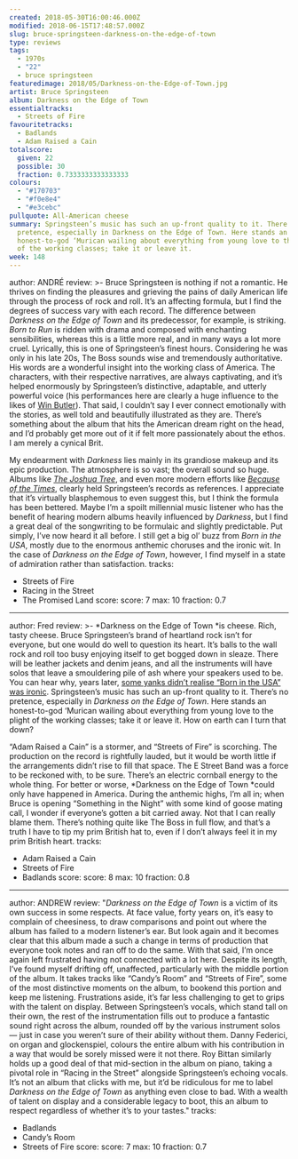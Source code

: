```yaml
---
created: 2018-05-30T16:00:46.000Z
modified: 2018-06-15T17:48:57.000Z
slug: bruce-springsteen-darkness-on-the-edge-of-town
type: reviews
tags:
  - 1970s
  - "22"
  - bruce springsteen
featuredimage: 2018/05/Darkness-on-the-Edge-of-Town.jpg
artist: Bruce Springsteen
album: Darkness on the Edge of Town
essentialtracks:
  - Streets of Fire
favouritetracks:
  - Badlands
  - Adam Raised a Cain
totalscore:
  given: 22
  possible: 30
  fraction: 0.7333333333333333
colours:
  - "#170703"
  - "#f0e8e4"
  - "#e3cebc"
pullquote: All-American cheese
summary: Springsteen’s music has such an up-front quality to it. There’s no
  pretence, especially in Darkness on the Edge of Town. Here stands an
  honest-to-god ‘Murican wailing about everything from young love to the plight
  of the working classes; take it or leave it.
week: 148
---
```

author: ANDRÉ
review: >-
  Bruce Springsteen is nothing if not a romantic. He thrives on finding the
  pleasures and grieving the pains of daily American life through the process of
  rock and roll. It’s an affecting formula, but I find the degrees of success
  vary with each record. The difference between *Darkness on the Edge of Town*
  and its predecessor, for example, is striking. *Born to Run* is ridden with
  drama and composed with enchanting sensibilities, whereas this is a little
  more real, and in many ways a lot more cruel. Lyrically, this is one of
  Springsteen’s finest hours. Considering he was only in his late 20s, The Boss
  sounds wise and tremendously authoritative. His words are a wonderful insight
  into the working class of America. The characters, with their respective
  narratives, are always captivating, and it’s helped enormously by
  Springsteen’s distinctive, adaptable, and utterly powerful voice (his
  performances here are clearly a huge influence to the likes of [Win
  Butler](<https://audioxide.com/reviews/arcade-fire-funeral/>)). That said, I
  couldn’t say I ever connect emotionally with the stories, as well told and
  beautifully illustrated as they are. There’s something about the album that
  hits the American dream right on the head, and I’d probably get more out of it
  if felt more passionately about the ethos. I am merely a cynical Brit.

  My endearment with *Darkness* lies mainly in its grandiose makeup and its epic production. The atmosphere is so vast; the overall sound so huge. Albums like [*The Joshua Tree*](<https://audioxide.com/reviews/u2-the-joshua-tree/>), and even more modern efforts like [*Because of the Times*](<https://audioxide.com/reviews/kings-of-leon-because-of-the-times/>), clearly held Springsteen’s records as references. I appreciate that it’s virtually blasphemous to even suggest this, but I think the formula has been bettered. Maybe I’m a spoilt millennial music listener who has the benefit of hearing modern albums heavily influenced by *Darkness*, but I find a great deal of the songwriting to be formulaic and slightly predictable. Put simply, I’ve now heard it all before. I still get a big ol’ buzz from *Born in the USA*, mostly due to the enormous anthemic choruses and the ironic wit. In the case of *Darkness on the Edge of Town*, however, I find myself in a state of admiration rather than satisfaction.
tracks:
  - Streets of Fire
  - ­­Racing in the Street
  - ­­The Promised Land
score:
  score: 7
  max: 10
  fraction: 0.7
---
author: Fred
review: >-
  *Darkness on the Edge of Town *is cheese. Rich, tasty cheese. Bruce
  Springsteen’s brand of heartland rock isn’t for everyone, but one would do
  well to question its heart. It’s balls to the wall rock and roll too busy
  enjoying itself to get bogged down in sleaze. There will be leather jackets
  and denim jeans, and all the instruments will have solos that leave a
  smouldering pile of ash where your speakers used to be. You can hear why,
  years later, [some yanks didn’t realise “Born in the USA” was
  ironic](<https://www.thedailybeast.com/are-politicians-too-dumb-to-understand-the-lyrics-to-born-in-the-usa>).
  Springsteen’s music has such an up-front quality to it. There’s no pretence,
  especially in *Darkness on the Edge of Town*. Here stands an honest-to-god
  ‘Murican wailing about everything from young love to the plight of the working
  classes; take it or leave it. How on earth can I turn that down?

  “Adam Raised a Cain” is a stormer, and “Streets of Fire” is scorching. The production on the record is rightfully lauded, but it would be worth little if the arrangements didn’t rise to fill that space. The E Street Band was a force to be reckoned with, to be sure. There’s an electric cornball energy to the whole thing. For better or worse, *Darkness on the Edge of Town *could only have happened in America. During the anthemic highs, I’m all in; when Bruce is opening “Something in the Night” with some kind of goose mating call, I wonder if everyone’s gotten a bit carried away. Not that I can really blame them. There’s nothing quite like The Boss in full flow, and that’s a truth I have to tip my prim British hat to, even if I don’t always feel it in my prim British heart.
tracks:
  - Adam Raised a Cain
  - ­­Streets of Fire
  - ­­Badlands
score:
  score: 8
  max: 10
  fraction: 0.8
---
author: ANDREW
review: "*Darkness on the Edge of Town* is a victim of its own success in some
  respects. At face value, forty years on, it’s easy to complain of cheesiness,
  to draw comparisons and point out where the album has failed to a modern
  listener’s ear. But look again and it becomes clear that this album made a
  such a change in terms of production that everyone took notes and ran off to
  do the same. With that said, I’m once again left frustrated having not
  connected with a lot here. Despite its length, I’ve found myself drifting off,
  unaffected, particularly with the middle portion of the album. It takes tracks
  like “Candy’s Room” and “Streets of Fire”, some of the most distinctive
  moments on the album, to bookend this portion and keep me listening.
  Frustrations aside, it’s far less challenging to get to grips with the talent
  on display. Between Springsteen’s vocals, which stand tall on their own, the
  rest of the instrumentation fills out to produce a fantastic sound right
  across the album, rounded off by the various instrument solos — just in case
  you weren’t sure of their ability without them. Danny Federici, on organ and
  glockenspiel, colours the entire album with his contribution in a way that
  would be sorely missed were it not there. Roy Bittan similarly holds up a good
  deal of that mid-section in the album on piano, taking a pivotal role in
  “Racing in the Street” alongside Springsteen’s echoing vocals. It’s not an
  album that clicks with me, but it’d be ridiculous for me to label *Darkness on
  the Edge of Town* as anything even close to bad. With a wealth of talent on
  display and a considerable legacy to boot, this an album to respect regardless
  of whether it’s to your tastes."
tracks:
  - Badlands
  - ­­Candy’s Room
  - ­­Streets of Fire
score:
  score: 7
  max: 10
  fraction: 0.7
